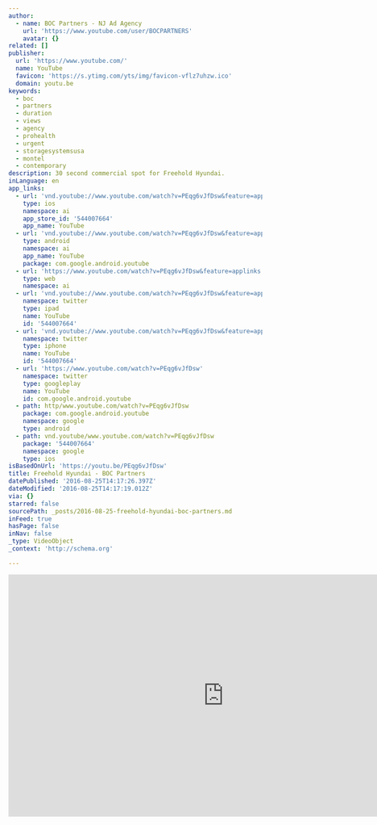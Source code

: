 ```yaml
---
author:
  - name: BOC Partners - NJ Ad Agency
    url: 'https://www.youtube.com/user/BOCPARTNERS'
    avatar: {}
related: []
publisher:
  url: 'https://www.youtube.com/'
  name: YouTube
  favicon: 'https://s.ytimg.com/yts/img/favicon-vflz7uhzw.ico'
  domain: youtu.be
keywords:
  - boc
  - partners
  - duration
  - views
  - agency
  - prohealth
  - urgent
  - storagesystemsusa
  - montel
  - contemporary
description: 30 second commercial spot for Freehold Hyundai.
inLanguage: en
app_links:
  - url: 'vnd.youtube://www.youtube.com/watch?v=PEqg6vJfDsw&feature=applinks'
    type: ios
    namespace: ai
    app_store_id: '544007664'
    app_name: YouTube
  - url: 'vnd.youtube://www.youtube.com/watch?v=PEqg6vJfDsw&feature=applinks'
    type: android
    namespace: ai
    app_name: YouTube
    package: com.google.android.youtube
  - url: 'https://www.youtube.com/watch?v=PEqg6vJfDsw&feature=applinks'
    type: web
    namespace: ai
  - url: 'vnd.youtube://www.youtube.com/watch?v=PEqg6vJfDsw&feature=applinks'
    namespace: twitter
    type: ipad
    name: YouTube
    id: '544007664'
  - url: 'vnd.youtube://www.youtube.com/watch?v=PEqg6vJfDsw&feature=applinks'
    namespace: twitter
    type: iphone
    name: YouTube
    id: '544007664'
  - url: 'https://www.youtube.com/watch?v=PEqg6vJfDsw'
    namespace: twitter
    type: googleplay
    name: YouTube
    id: com.google.android.youtube
  - path: http/www.youtube.com/watch?v=PEqg6vJfDsw
    package: com.google.android.youtube
    namespace: google
    type: android
  - path: vnd.youtube/www.youtube.com/watch?v=PEqg6vJfDsw
    package: '544007664'
    namespace: google
    type: ios
isBasedOnUrl: 'https://youtu.be/PEqg6vJfDsw'
title: Freehold Hyundai - BOC Partners
datePublished: '2016-08-25T14:17:26.397Z'
dateModified: '2016-08-25T14:17:19.012Z'
via: {}
starred: false
sourcePath: _posts/2016-08-25-freehold-hyundai-boc-partners.md
inFeed: true
hasPage: false
inNav: false
_type: VideoObject
_context: 'http://schema.org'

---
```

<iframe src="https://cdn.embedly.com/widgets/media.html?src=https%3A%2F%2Fwww.youtube.com%2Fembed%2FPEqg6vJfDsw%3Ffeature%3Doembed&amp;url=http%3A%2F%2Fwww.youtube.com%2Fwatch%3Fv%3DPEqg6vJfDsw&amp;image=https%3A%2F%2Fi.ytimg.com%2Fvi%2FPEqg6vJfDsw%2Fhqdefault.jpg&amp;key=b7d04c9b404c499eba89ee7072e1c4f7&amp;type=text%2Fhtml&amp;schema=youtube" width="854" height="480" scrolling="no" frameborder="0" allowfullscreen="" style=""></iframe>